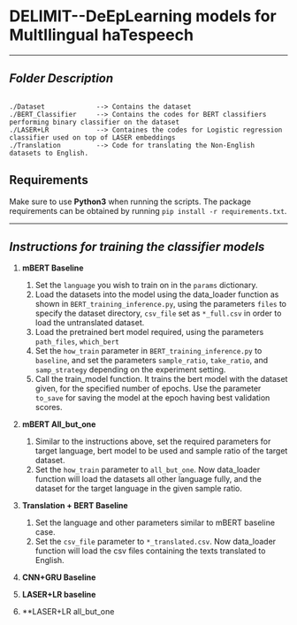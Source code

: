 # DELIMIT--DeEpLearning models for MultIlingual haTespeech

------------------------------------------
***Folder Description***
------------------------------------------
~~~

./Dataset             --> Contains the dataset
./BERT_Classifier  	  --> Contains the codes for BERT classifiers performing binary classifier on the dataset
./LASER+LR 			  --> Containes the codes for Logistic regression classifier used on top of LASER embeddings
./Translation         --> Code for translating the Non-English datasets to English.

~~~

## Requirements 

Make sure to use **Python3** when running the scripts. The package requirements can be obtained by running `pip install -r requirements.txt`.


------------------------------------------
***Instructions for training the classifier models***
------------------------------------------

1. **mBERT Baseline**
	1. Set the `language` you wish to train on in the `params` dictionary. 
	2. Load the datasets into the model using the data_loader function as shown in `BERT_training_inference.py`, using the parameters `files` to specify the dataset directory, `csv_file` set as `*_full.csv` in order to load the untranslated dataset.
	3. Load the pretrained bert model required, using the parameters `path_files`, `which_bert`
	4. Set the `how_train` parameter in `BERT_training_inference.py` to `baseline`, and set the parameters `sample_ratio`, `take_ratio`, and `samp_strategy` depending on the experiment setting. 
	5. Call the train_model function. It trains the bert model with the dataset given, for the specified number of epochs. Use the parameter `to_save` for saving the model at the epoch having best validation scores.

2. **mBERT All_but_one**
	1. Similar to the instructions above, set the required parameters for target language, bert model to be used and sample ratio of the target dataset.
	2. Set the `how_train` parameter to `all_but_one`. Now data_loader function will load the datasets all other language fully, and the dataset for the target language in the given sample ratio. 

3. **Translation + BERT Baseline**
	1. Set the language and other parameters similar to mBERT baseline case. 
	2. Set the `csv_file` parameter to `*_translated.csv`. Now data_loader function will load the csv files containing the texts translated to English.

4. **CNN+GRU Baseline**

5. **LASER+LR baseline**
6. **LASER+LR all_but_one